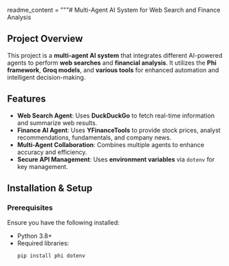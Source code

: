 readme_content = """# Multi-Agent AI System for Web Search and Finance Analysis

## Project Overview
This project is a **multi-agent AI system** that integrates different AI-powered agents to perform **web searches** and **financial analysis**. It utilizes the **Phi framework**, **Groq models**, and **various tools** for enhanced automation and intelligent decision-making.

## Features
- **Web Search Agent**: Uses **DuckDuckGo** to fetch real-time information and summarize web results.
- **Finance AI Agent**: Uses **YFinanceTools** to provide stock prices, analyst recommendations, fundamentals, and company news.
- **Multi-Agent Collaboration**: Combines multiple agents to enhance accuracy and efficiency.
- **Secure API Management**: Uses **environment variables** via `dotenv` for key management.

## Installation & Setup

### Prerequisites
Ensure you have the following installed:
- Python 3.8+
- Required libraries:
  ```sh
  pip install phi dotenv


